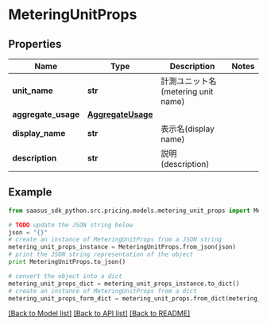 # MeteringUnitProps


## Properties
Name | Type | Description | Notes
------------ | ------------- | ------------- | -------------
**unit_name** | **str** | 計測ユニット名(metering unit name) | 
**aggregate_usage** | [**AggregateUsage**](AggregateUsage.md) |  | 
**display_name** | **str** | 表示名(display name) | 
**description** | **str** | 説明(description) | 

## Example

```python
from saasus_sdk_python.src.pricing.models.metering_unit_props import MeteringUnitProps

# TODO update the JSON string below
json = "{}"
# create an instance of MeteringUnitProps from a JSON string
metering_unit_props_instance = MeteringUnitProps.from_json(json)
# print the JSON string representation of the object
print MeteringUnitProps.to_json()

# convert the object into a dict
metering_unit_props_dict = metering_unit_props_instance.to_dict()
# create an instance of MeteringUnitProps from a dict
metering_unit_props_form_dict = metering_unit_props.from_dict(metering_unit_props_dict)
```
[[Back to Model list]](../README.md#documentation-for-models) [[Back to API list]](../README.md#documentation-for-api-endpoints) [[Back to README]](../README.md)



